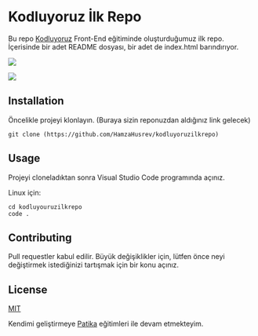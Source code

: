 # Kodluyoruz İlk Repo

Bu repo [Kodluyoruz](https://www.kodluyoruz.org/) Front-End eğitiminde oluşturduğumuz ilk repo. İçerisinde bir adet README dosyası, bir adet de index.html barındırıyor.

![](https://imgyukle.com/f/2022/08/26/n5yEMf.png)

![](https://imgyukle.com/f/2022/08/11/nkFnQq.png)

## Installation

Öncelikle projeyi klonlayın. (Buraya sizin reponuzdan aldığınız link gelecek)

```
git clone (https://github.com/HamzaHusrev/kodluyoruzilkrepo)

```

## Usage

Projeyi cloneladıktan sonra Visual Studio Code programında açınız.

Linux için:
```
cd kodluyouruzilkrepo
code .
```

## Contributing

Pull requestler kabul edilir. Büyük değişiklikler için, lütfen önce neyi değiştirmek istediğinizi tartışmak için bir konu açınız.

## License

[MIT](https://choosealicense.com/licenses/mit/)

Kendimi geliştirmeye [Patika](https://www.patika.dev/tr) eğitimleri ile devam etmekteyim.